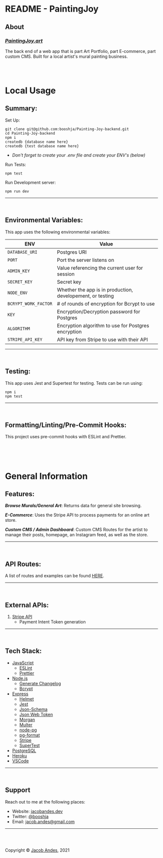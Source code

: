 # **README - PaintingJoy**

## **About**

### _[PaintingJoy.art](https://paintingjoy.art/)_

The back end of a web app that is part Art Portfolio, part E-commerce, part custom CMS. Built for a local artist's mural painting business.

<br>
<br>

# **Local Usage**

## **Summary**:

Set Up:

```
git clone git@github.com:booshja/Painting-Joy-backend.git
cd Painting-Joy-backend
npm i
createdb {database name here}
createdb {test database name here}
```

-   _Don't forget to create your .env file and create your ENV's (below)_

Run Tests:

```
npm test
```

Run Development server:

```
npm run dev
```

<hr>
<br>

## **Environmental Variables**:

This app uses the following environmental variables:

| ENV                  | Value                                                      |
| -------------------- | ---------------------------------------------------------- |
| `DATABASE_URI`       | Postgres URI                                               |
| `PORT`               | Port the server listens on                                 |
| `ADMIN_KEY`          | Value referencing the current user for session             |
| `SECRET_KEY`         | Secret key                                                 |
| `NODE_ENV`           | Whether the app is in production, developement, or testing |
| `BCRYPT_WORK_FACTOR` | # of rounds of encryption for Bcrypt to use                |
| `KEY`                | Encryption/Decryption password for Postgres                |
| `ALGORITHM`          | Encryption algorithm to use for Postgres encryption        |
| `STRIPE_API_KEY`     | API key from Stripe to use with their API                  |

<hr>
<br>

## **Testing**:

This app uses Jest and Supertest for testing. Tests can be run using:

```
npm i
npm test
```

<hr>
<br>

## **Formatting/Linting/Pre-Commit Hooks**:

This project uses pre-commit hooks with ESLint and Prettier.

<br>
<br>
<br>

# **General Information**

## **Features**:

**_Browse Murals/General Art_**: Returns data for general site browsing.

**_E-Commerce_**: Uses the Stripe API to process payments for an online art store.

**_Custom CMS / Admin Dashboard_**: Custom CMS Routes for the artist to manage their posts, homepage, an Instagram feed, as well as the store.

<hr>
<br>

## **API Routes**:

A list of routes and examples can be found [HERE](https://github.com/booshja/Painting-Joy-backend/blob/main/API.md).

<hr>
<br>

## **External APIs**:

1. [Stripe API](https://api.setlist.fm/docs/1.0/index.html)
    - Payment Intent Token generation

<hr>
<br>

## **Tech Stack**:

-   [JavaScript](https://developer.mozilla.org/en-US/docs/javascript)
    -   [ESLint](https://eslint.org/)
    -   [Prettier](https://prettier.io/)
-   [Node.js](https://nodejs.org/)
    -   [Generate Changelog](https://github.com/lob/generate-changelog)
    -   [Bcrypt](https://github.com/kelektiv/node.bcrypt.js#readme)
-   [Express](https://expressjs.com/)
    -   [Helmet](https://helmetjs.github.io/)
    -   [Jest](https://jestjs.io/)
    -   [Json-Schema](https://json-schema.org/)
    -   [Json Web Token](https://github.com/auth0/node-jsonwebtoken#readme)
    -   [Morgan](https://expressjs.com/en/resources/middleware/morgan.html)
    -   [Multer](https://expressjs.com/en/resources/middleware/multer.html)
    -   [node-pg](https://node-postgres.com/)
    -   [pg-format](https://github.com/datalanche/node-pg-format)
    -   [Stripe](https://github.com/stripe/stripe-node)
    -   [SuperTest](https://github.com/visionmedia/supertest#readme)
-   [PostgreSQL](https://www.postgresql.org/)
-   [Heroku](https://heroku.com/)
-   [VSCode](https://code.visualstudio.com/)

<hr>
<br>

## **Support**

Reach out to me at the following places:

-   Website: [jacobandes.dev](jacobandes.dev)
-   Twitter: [@booshja](https://twitter.com/booshja)
-   Email: [jacob.andes@gmail.com](mailto:jacob.andes@gmail.com)

<hr>
<br>
<br>

Copyright &#169; [Jacob Andes](jacobandes.dev), 2021

